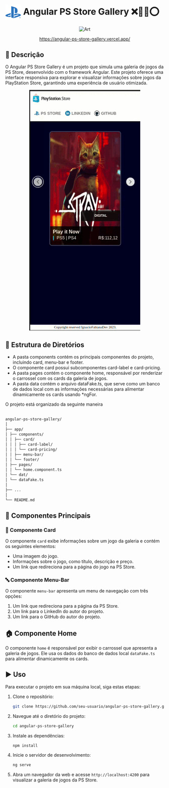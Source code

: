 # <img src="src/assets/psn-icon" width="50" height="50" style="vertical-align: middle;"> Angular PS Store Gallery ❌🔳🔺⭕
 

<div align="center">
  
![Art](art.gif)

https://angular-ps-store-gallery.vercel.app/
</div>

## :memo: Descrição

O Angular PS Store Gallery é um projeto que simula uma galeria de jogos da PS Store, desenvolvido com o framework Angular. Este projeto oferece uma interface responsiva para explorar e visualizar informações sobre jogos da PlayStation Store, garantindo uma experiência de usuário otimizada.

<div align="center">
  
![Art](art-1.gif)

</div>

## :open_file_folder: Estrutura de Diretórios

- A pasta components contém os principais componentes do projeto, incluindo card, menu-bar e footer.
- O componente card possui subcomponentes card-label e card-pricing.
- A pasta pages contém o componente home, responsável por renderizar o carrossel com os cards da galeria de jogos.
- A pasta data contém o arquivo dataFake.ts, que serve como um banco de dados local com as informações necessárias para alimentar dinamicamente os cards usando *ngFor.

O projeto está organizado da seguinte maneira

```

angular-ps-store-gallery/
│
├── app/
│ ├── components/
│ │ ├── card/
│ │ │ ├── card-label/
│ │ │ └── card-pricing/
│ │ ├── menu-bar/
│ │ └── footer/
│ ├── pages/
│ │ └── home.component.ts
│ └── dat/
│ └── dataFake.ts
│
├── ...
│
└── README.md

```



## 🧩 Componentes Principais

### :flower_playing_cards: Componente Card

O componente `card` exibe informações sobre um jogo da galeria e contém os seguintes elementos:

- Uma imagem do jogo.
- Informações sobre o jogo, como título, descrição e preço.
- Um link que redireciona para a página do jogo na PS Store.

### :abc: Componente Menu-Bar

O componente `menu-bar` apresenta um menu de navegação com três opções:

1. Um link que redireciona para a página da PS Store.
2. Um link para o LinkedIn do autor do projeto.
3. Um link para o GitHub do autor do projeto.

## :house: Componente Home

O componente `home` é responsável por exibir o carrossel que apresenta a galeria de jogos. Ele usa os dados do banco de dados local `dataFake.ts` para alimentar dinamicamente os cards.

## :arrow_forward: Uso

Para executar o projeto em sua máquina local, siga estas etapas:

1. Clone o repositório:

   ```bash
   git clone https://github.com/seu-usuario/angular-ps-store-gallery.git

   ```

2. Navegue até o diretório do projeto:

   ```bash
   cd angular-ps-store-gallery

   ```

3. Instale as dependências:

   ```bash
   npm install

   ```

4. Inicie o servidor de desenvolvimento:

   ```bash
   ng serve

   ```

5. Abra um navegador da web e acesse `http://localhost:4200` para visualizar a galeria de jogos da PS Store.



